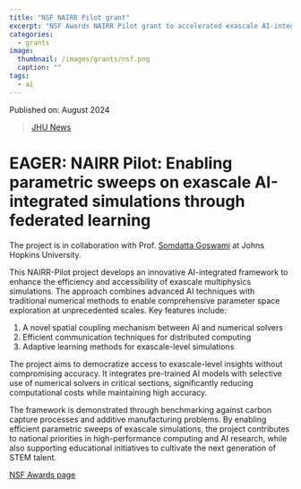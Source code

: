 ```yaml
---
title: "NSF NAIRR Pilot grant"
excerpt: "NSF Awards NAIRR Pilot grant to accelerated exascale AI-integrated simulations"
categories:
  - grants
image: 
  thumbnail: /images/grants/nsf.png
  caption: ""
tags: 
  - ai
---
```


Published on: August 2024

> [JHU News](https://caee.utexas.edu/news/1132-krishna-kumar-receives-nsf-career-award)

# EAGER: NAIRR Pilot: Enabling parametric sweeps on exascale AI-integrated simulations through federated learning

The project is in collaboration with Prof. [Somdatta Goswami](https://engineering.jhu.edu/faculty/somdatta-goswami/) at Johns Hopkins University.

This NAIRR-Pilot project develops an innovative AI-integrated framework to enhance the efficiency and accessibility of exascale multiphysics simulations. The approach combines advanced AI techniques with traditional numerical methods to enable comprehensive parameter space exploration at unprecedented scales. Key features include:

1. A novel spatial coupling mechanism between AI and numerical solvers
1. Efficient communication techniques for distributed computing
1. Adaptive learning methods for exascale-level simulations

The project aims to democratize access to exascale-level insights without compromising accuracy. It integrates pre-trained AI models with selective use of numerical solvers in critical sections, significantly reducing computational costs while maintaining high accuracy.

The framework is demonstrated through benchmarking against carbon capture processes and additive manufacturing problems. By enabling efficient parametric sweeps of exascale simulations, the project contributes to national priorities in high-performance computing and AI research, while also supporting educational initiatives to cultivate the next generation of STEM talent.

[NSF Awards page](https://www.nsf.gov/awardsearch/showAward?AWD_ID=2339678&HistoricalAwards=false)